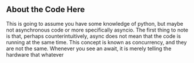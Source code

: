 ## About the Code Here

This is going to assume you have some knowledge of python, but maybe not asynchronous code or more specifically asyncio. The first thing to note is that, perhaps counterintuitively, async does not mean that the code is running at the same time. This concept is known as concurrency, and they are not the same. Whenever you see an await, it is merely telling the hardware that whatever 